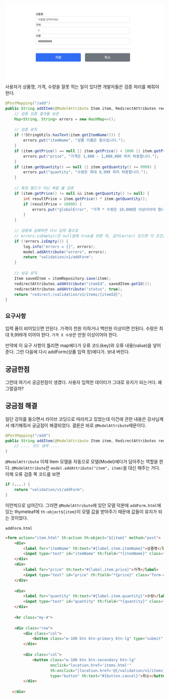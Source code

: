 ![addItem](./images/addItem.png)
사용자가 상품명, 가격, 수량을 잘못 적는 일이 있다면 개발자들은 검증 처리를 해줘야 한다.
```java
@PostMapping("/add")  
public String addItem(@ModelAttribute Item item, RedirectAttributes redirectAttributes, Model model) {  
    // 검증 오류 결과를 보관  
    Map<String, String> errors = new HashMap<>();  
  
    // 검증 로직  
    if (!StringUtils.hasText(item.getItemName())) {  
        errors.put("itemName", "상품 이름은 필수입니다.");  
    }  
    if (item.getPrice() == null || item.getPrice() < 1000 || item.getPrice() > 1000000) {  
        errors.put("price", "가격은 1,000 ~ 1,000,000 까지 허용합니다.");  
    }  
    if (item.getQuantity() == null || item.getQuantity() >= 9999) {  
        errors.put("quantity", "수량은 최대 9,999 까지 허용합니다.");  
    }  
  
    // 특정 필드가 아닌 복합 룰 검증  
    if (item.getPrice() != null && item.getQuantity() != null) {  
        int resultPrice = item.getPrice() * item.getQuantity();  
        if (resultPrice < 10000) {  
            errors.put("globalError", "가격 * 수량은 10,000원 이상이어야 합니다." + resultPrice);  
        }  
    }  
  
    // 검증에 실패하면 다시 입력 폼으로  
    // errors.isEmpty()은 null일때 true을 반환 즉, 값이(error) 있으면 이 조건문 실행    
    if (!errors.isEmpty()) {  
        log.info("errors = {}", errors);  
        model.addAttribute("errors", errors);  
        return "validation/v1/addForm";  
    }  
  
    // 성공 로직  
    Item savedItem = itemRepository.save(item);  
    redirectAttributes.addAttribute("itemId", savedItem.getId());  
    redirectAttributes.addAttribute("status", true);  
    return "redirect:/validation/v1/items/{itemId}";
}
```
## `요구사항`
입력 폼이 비어있으면 안된다.
가격이 천원 이하거나 백만원 이상이면 안된다.
수량은 최대 9,999개 이어야 한다.
`가격 X 수량`은 만원 이상이어야 한다.

만약에 이 요구 사항이 틀리면 map에다가 오류 코드(key)와 오류 내용(value)을 넣어준다.
그런 다음에 다시 addForm(상품 입력 창)에다가. 보내 버린다. 

## 궁금한점
그런데 여기서 궁금한점이 생겼다. 사용자 입력한 데이터가 그대로 유지가 되는거다. 왜 그럴걸까?

## 궁금점 해결
일단 강의를 들으면서 라이브 코딩으로 따라치고 있었는데 이건에 관한 내용은 강사님께서 얘기해줘서 궁금점이 해결되었다. 결론은 바로 `@ModelAttribute`때문이다.
```java
@PostMapping("/add")  
public String addItem(@ModelAttribute Item item, RedirectAttributes redirectAttributes, Model model {
	// .... 코드 생략 ....
}
```
`@ModelAttribute` 이제 Item 모델을 자동으로 모델(Model)에다가 담아주는 역할을 한다.
`@ModelAttribute`은 `model.addAttribute("item", item)`을 대신 해주는 거다.
이제 오류 검증 쪽 코드를 보면
```java
if (....) {
	return "validation/v1/addForm";
}
```
이런씩으로 넘어간다. 그러면 `@ModelAttribute`에 있던 모델 덕분에 `addForm.html`에 있는 thymeleaf에 `th:object${item}`이 모델 값을 받아주기 때문에 값들이 유지가 되는 것이었다.


`addForm.html`
```html
<form action="item.html" th:action th:object="${item}" method="post">  
    <div>        
	    <label for="itemName" th:text="#{label.item.itemName}">상품명</label>  
        <input type="text" id="itemName" th:field="*{itemName}" class="form-control" placeholder="이름을 입력하세요">  
    </div>    
    <div>        
	    <label for="price" th:text="#{label.item.price}">가격</label>  
        <input type="text" id="price" th:field="*{price}" class="form-control" placeholder="가격을 입력하세요">  
    </div>
    
	<div>
		<label for="quantity" th:text="#{label.item.quantity}">수량</label>  
        <input type="text" id="quantity" th:field="*{quantity}" class="form-control" placeholder="수량을 입력하세요">  
    </div>  
    
    <hr class="my-4">  
  
    <div class="row">  
        <div class="col">  
            <button class="w-100 btn btn-primary btn-lg" type="submit" th:text="#{button.save}">상품 등록</button>  
        </div>
        
		<div class="col">  
            <button class="w-100 btn btn-secondary btn-lg"  
                    onclick="location.href='items.html'"  
                    th:onclick="|location.href='@{/validation/v1/items}'|"  
                    type="button" th:text="#{button.cancel}">취소</button>  
        </div> 
        
   </div>
```